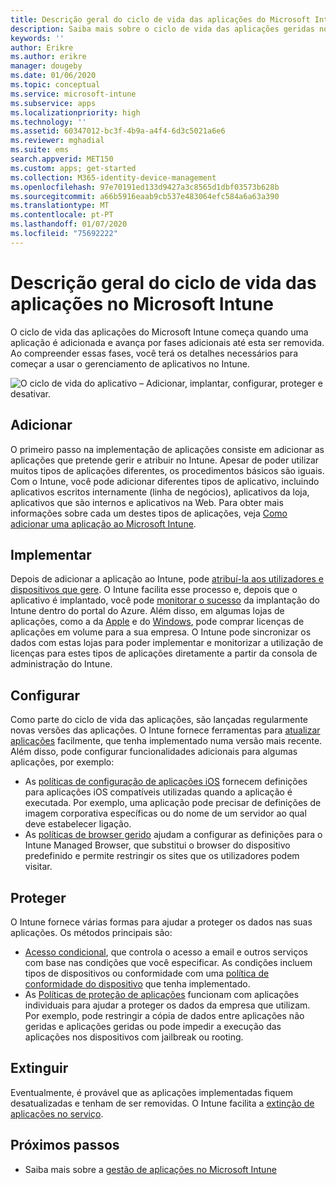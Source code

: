 ```yaml
---
title: Descrição geral do ciclo de vida das aplicações do Microsoft Intune
description: Saiba mais sobre o ciclo de vida das aplicações geridas no Microsoft Intune. O ciclo de vida das aplicações envolve adicionar, implementar, configurar, proteger e extinguir aplicações.
keywords: ''
author: Erikre
ms.author: erikre
manager: dougeby
ms.date: 01/06/2020
ms.topic: conceptual
ms.service: microsoft-intune
ms.subservice: apps
ms.localizationpriority: high
ms.technology: ''
ms.assetid: 60347012-bc3f-4b9a-a4f4-6d3c5021a6e6
ms.reviewer: mghadial
ms.suite: ems
search.appverid: MET150
ms.custom: apps; get-started
ms.collection: M365-identity-device-management
ms.openlocfilehash: 97e70191ed133d9427a3c8565d1dbf03573b628b
ms.sourcegitcommit: a66b5916eaab9cb537e483064efc584a6a63a390
ms.translationtype: MT
ms.contentlocale: pt-PT
ms.lasthandoff: 01/07/2020
ms.locfileid: "75692222"
---
```

# <a name="overview-of-the-app-lifecycle-in-microsoft-intune"></a>Descrição geral do ciclo de vida das aplicações no Microsoft Intune

O ciclo de vida das aplicações do Microsoft Intune começa quando uma aplicação é adicionada e avança por fases adicionais até esta ser removida. Ao compreender essas fases, você terá os detalhes necessários para começar a usar o gerenciamento de aplicativos no Intune.

![O ciclo de vida do aplicativo – Adicionar, implantar, configurar, proteger e desativar.](./media/app-lifecycle/app-lifecycle.png "o ciclo de vida do aplicativo do Intune")

## <a name="add"></a>Adicionar

O primeiro passo na implementação de aplicações consiste em adicionar as aplicações que pretende gerir e atribuir no Intune. Apesar de poder utilizar muitos tipos de aplicações diferentes, os procedimentos básicos são iguais. Com o Intune, você pode adicionar diferentes tipos de aplicativo, incluindo aplicativos escritos internamente (linha de negócios), aplicativos da loja, aplicativos que são internos e aplicativos na Web. Para obter mais informações sobre cada um destes tipos de aplicações, veja [Como adicionar uma aplicação ao Microsoft Intune](apps-add.md).

## <a name="deploy"></a>Implementar

Depois de adicionar a aplicação ao Intune, pode [atribuí-la aos utilizadores e dispositivos que gere](apps-deploy.md). O Intune facilita esse processo e, depois que o aplicativo é implantado, você pode [monitorar o sucesso](apps-monitor.md) da implantação do Intune dentro do portal do Azure. Além disso, em algumas lojas de aplicações, como a da [Apple](vpp-apps-ios.md) e do [Windows](windows-store-for-business.md), pode comprar licenças de aplicações em volume para a sua empresa. O Intune pode sincronizar os dados com estas lojas para poder implementar e monitorizar a utilização de licenças para estes tipos de aplicações diretamente a partir da consola de administração do Intune.

## <a name="configure"></a>Configurar

Como parte do ciclo de vida das aplicações, são lançadas regularmente novas versões das aplicações. O Intune fornece ferramentas para [atualizar aplicações](apps-add.md) facilmente, que tenha implementado numa versão mais recente. Além disso, pode configurar funcionalidades adicionais para algumas aplicações, por exemplo:

- As [políticas de configuração de aplicações iOS](app-configuration-policies-use-ios.md) fornecem definições para aplicações iOS compatíveis utilizadas quando a aplicação é executada. Por exemplo, uma aplicação pode precisar de definições de imagem corporativa específicas ou do nome de um servidor ao qual deve estabelecer ligação.
- As [políticas de browser gerido](app-configuration-managed-browser.md) ajudam a configurar as definições para o Intune Managed Browser, que substitui o browser do dispositivo predefinido e permite restringir os sites que os utilizadores podem visitar.

## <a name="protect"></a>Proteger

O Intune fornece várias formas para ajudar a proteger os dados nas suas aplicações. Os métodos principais são:

- [Acesso condicional](../protect/conditional-access.md), que controla o acesso a email e outros serviços com base nas condições que você especificar. As condições incluem tipos de dispositivos ou conformidade com uma [política de conformidade do dispositivo](../protect/device-compliance-get-started.md) que tenha implementado.
- As [Políticas de proteção de aplicações](app-protection-policy.md) funcionam com aplicações individuais para ajudar a proteger os dados da empresa que utilizam. Por exemplo, pode restringir a cópia de dados entre aplicações não geridas e aplicações geridas ou pode impedir a execução das aplicações nos dispositivos com jailbreak ou rooting.

## <a name="retire"></a>Extinguir

Eventualmente, é provável que as aplicações implementadas fiquem desatualizadas e tenham de ser removidas. O Intune facilita a [extinção de aplicações no serviço](../remote-actions/device-management.md).

## <a name="next-steps"></a>Próximos passos

- Saiba mais sobre a [gestão de aplicações no Microsoft Intune](app-management.md)
